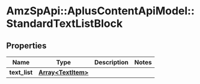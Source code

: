# AmzSpApi::AplusContentApiModel::StandardTextListBlock

## Properties
Name | Type | Description | Notes
------------ | ------------- | ------------- | -------------
**text_list** | [**Array&lt;TextItem&gt;**](TextItem.md) |  | 


